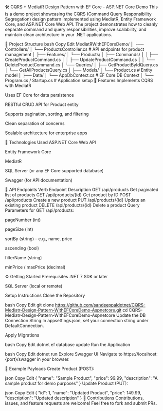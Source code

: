 🛠️ CQRS + MediatR Design Pattern with EF Core - ASP.NET Core Demo
This is a demo project showcasing the CQRS (Command Query Responsibility Segregation) design pattern implemented using MediatR, Entity Framework Core, and ASP.NET Core Web API. The project demonstrates how to cleanly separate command and query responsibilities, improve scalability, and maintain clean architecture in your .NET applications.

📂 Project Structure
bash
Copy
Edit
MediatRWithEFCoreDemo/
│
├── Controllers/
│   └── ProductsController.cs       # API endpoints for product management
│
├── Features/
│   └── Products/
│       ├── Commands/
│       │   ├── CreateProductCommand.cs
│       │   ├── UpdateProductCommand.cs
│       │   └── DeleteProductCommand.cs
│       └── Queries/
│           ├── GetProductByIdQuery.cs
│           └── GetAllProductsQuery.cs
│
├── Models/
│   └── Product.cs                  # Entity model
│
├── Data/
│   └── AppDbContext.cs            # EF Core DB Context
│
└── Program.cs / Startup.cs        # Application setup
🚀 Features
Implements CQRS with MediatR

Uses EF Core for data persistence

RESTful CRUD API for Product entity

Supports pagination, sorting, and filtering

Clean separation of concerns

Scalable architecture for enterprise apps

🔧 Technologies Used
ASP.NET Core Web API

Entity Framework Core

MediatR

SQL Server (or any EF Core supported database)

Swagger (for API documentation)

🧪 API Endpoints
Verb	Endpoint	Description
GET	/api/products	Get paginated list of products
GET	/api/products/{id}	Get product by ID
POST	/api/products	Create a new product
PUT	/api/products/{id}	Update an existing product
DELETE	/api/products/{id}	Delete a product
Query Parameters for GET /api/products:

pageNumber (int)

pageSize (int)

sortBy (string) – e.g., name, price

ascending (bool)

filterName (string)

minPrice / maxPrice (decimal)

⚙️ Getting Started
Prerequisites
.NET 7 SDK or later

SQL Server (local or remote)

Setup Instructions
Clone the Repository

bash
Copy
Edit
git clone https://github.com/sandeeppaldotnet/CQRS-Mediatr-Design-Pattern-WithEFCoreDemo-Aspnetcore.git
cd CQRS-Mediatr-Design-Pattern-WithEFCoreDemo-Aspnetcore
Update the DB Connection String
In appsettings.json, set your connection string under DefaultConnection.

Apply Migrations

bash
Copy
Edit
dotnet ef database update
Run the Application

bash
Copy
Edit
dotnet run
Explore Swagger UI Navigate to https://localhost:{port}/swagger in your browser.

🧱 Example Payloads
Create Product (POST):

json
Copy
Edit
{
  "name": "Sample Product",
  "price": 99.99,
  "description": "A sample product for demo purposes"
}
Update Product (PUT):

json
Copy
Edit
{
  "id": 1,
  "name": "Updated Product",
  "price": 149.99,
  "description": "Updated description"
}
🙌 Contributions
Contributions, issues, and feature requests are welcome! Feel free to fork and submit PRs.
